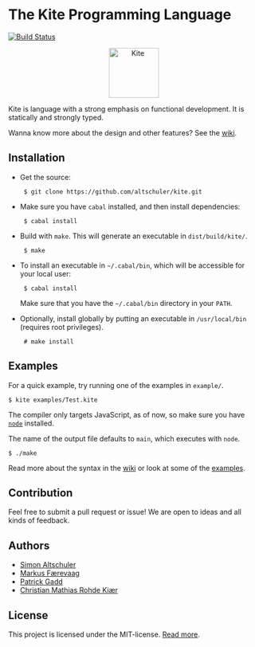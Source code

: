 The Kite Programming Language
=============================

[![Build Status](https://travis-ci.org/altschuler/kite.png?branch=master)](https://travis-ci.org/altschuler/kite)

<p align="center">
  <img width="100" src="https://rawgit.com/altschuler/kite/master/logo/logo.svg" alt="Kite"/>
</p>

Kite is language with a strong emphasis on functional development. It is statically and strongly typed.

Wanna know more about the design and other features? See the [wiki](https://github.com/altschuler/kite/wiki).

## Installation
 * Get the source:

        $ git clone https://github.com/altschuler/kite.git

 * Make sure you have `cabal` installed, and then install dependencies:

        $ cabal install

 * Build with `make`. This will generate an executable in `dist/build/kite/`.

        $ make

 * To install an executable in `~/.cabal/bin`, which will be accessible for your local user:

        $ cabal install

   Make sure that you have the `~/.cabal/bin` directory in your `PATH`.

 * Optionally, install globally by putting an executable in `/usr/local/bin` (requires root privileges).

        # make install

## Examples
For a quick example, try running one of the examples in `example/`.

    $ kite examples/Test.kite

The compiler only targets JavaScript, as of now, so make sure you have [`node`](https://github.com/joyent/node) installed.

The name of the output file defaults to `main`, which executes with `node`.

    $ ./make

Read more about the syntax in the [wiki](https://github.com/altschuler/kite/wiki/Syntax) or look at some of the [examples](https://github.com/altschuler/kite/tree/master/examples).

## Contribution
Feel free to submit a pull request or issue! We are open to ideas and all kinds of feedback.

## Authors
 * [Simon Altschuler](https://github.com/altschuler)
 * [Markus Færevaag](https://github.com/mfaerevaag)
 * [Patrick Gadd](https://github.com/patrickgadd)
 * [Christian Mathias Rohde Kiær](https://github.com/kiaer)

## License
This project is licensed under the MIT-license. [Read more](https://github.com/altschuler/kite/blob/master/LICENSE).
